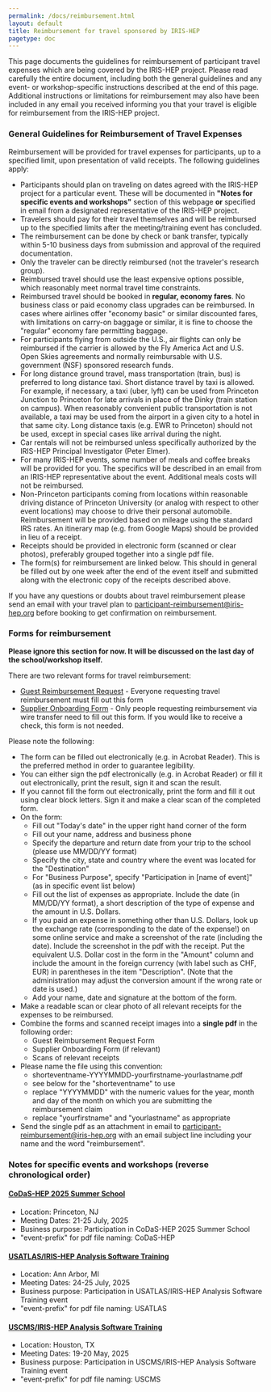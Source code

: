 ```yaml
---
permalink: /docs/reimbursement.html
layout: default
title: Reimbursement for travel sponsored by IRIS-HEP
pagetype: doc
---
```


  This page documents the guidelines for reimbursement of participant travel
expenses which are being covered by the IRIS-HEP project. Please read
carefully the entire document, including both the general guidelines and
any event- or workshop-specific instructions described at the end of this
page. Additional instructions or limitations for reimbursement may also have
been included in any email you received informing you that your travel is
eligible for reimbursement from the IRIS-HEP project.

### General Guidelines for Reimbursement of Travel Expenses

  Reimbursement will be provided for travel expenses for participants, up to a specified limit, upon presentation of valid receipts. The following guidelines apply:

  * Participants should plan on traveling on dates agreed with the IRIS-HEP project for a particular event. These will be documented in **"Notes for specific events and workshops"** section of this webpage **or** specified in email from a designated representative of the IRIS-HEP project.
  * Travelers should pay for their travel themselves and will be reimbursed up to the specified limits after the meeting/training event has concluded.
  * The reimbursement can be done by check or bank transfer, typically within 5-10 business days from submission and approval of the required documentation.
  * Only the traveler can be directly reimbursed (not the traveler's research group).
  * Reimbursed travel should use the least expensive options possible, which reasonably meet normal travel time constraints.
  * Reimbursed travel should be booked in **regular, economy fares**. No business class or paid economy class upgrades can be reimbursed. In cases where airlines offer "economy basic" or similar discounted fares, with limitations on carry-on baggage or similar, it is fine to choose the "regular" economy fare permitting baggage.
  * For participants flying from outside the U.S., air flights can only be reimbursed if the carrier is allowed by the Fly America Act and U.S. Open Skies agreements and normally reimbursable with U.S. government (NSF) sponsored research funds.
  * For long distance ground travel, mass transportation (train, bus) is preferred to long distance taxi. Short distance travel by taxi is allowed. For example, if necessary, a taxi (uber, lyft) can be used from Princeton Junction to Princeton for late arrivals in place of the Dinky (train station on campus). When reasonably convenient public transportation is not available, a taxi may be used from the airport in a given city to a hotel in that same city. Long distance taxis (e.g. EWR to Princeton) should not be used, except in special cases like arrival during the night.
  * Car rentals will not be reimbursed unless specifically authorized by the IRIS-HEP Principal Investigator (Peter Elmer).
  * For many IRIS-HEP events, some number of meals and coffee breaks will be provided for you. The specifics will be described in an email from an IRIS-HEP representative about the event. Additional meals costs will not be reimbursed.
  * Non-Princeton participants coming from locations within reasonable driving distance of Princeton University (or analog with respect to other event locations) may choose to drive their personal automobile. Reimbursement will be provided based on mileage using the standard IRS rates. An itinerary map (e.g. from Google Maps) should be provided in lieu of a receipt.
  * Receipts should be provided in electronic form (scanned or clear photos), preferably grouped together into a single pdf file.
  * The form(s) for reimbursement are linked below. This should in general be filled out by one week after the end of the event itself and submitted along with the electronic copy of the receipts described above.

  If you have any questions or doubts about travel reimbursement please send an email with your travel plan to [participant-reimbursement@iris-hep.org](mailto:participant-reimbursement@iris-hep.org) before booking to get confirmation on reimbursement.

### Forms for reimbursement

  **Please ignore this section for now. It will be discussed on the last day of the school/workshop itself.**

There are two relevant forms for travel reimbursement:

  * [Guest Reimbursement Request](https://finance.princeton.edu/forms/guest-reimbursement-request) - Everyone requesting travel reimbursement must fill out this form
  * [Supplier Onboarding Form](https://finance.princeton.edu/forms/supplierpayee-management) - Only people requesting reimbursement via wire transfer need to fill out this form. If you would like to receive a check, this form is not needed.

Please note the following:

  * The form can be filled out electronically (e.g. in Acrobat Reader). This is the preferred method in order to guarantee legibility.
  * You can either sign the pdf electronically (e.g. in Acrobat Reader) or fill it out electronically, print the result, sign it and scan the result.
  * If you cannot fill the form out electronically, print the form and fill it out using clear block letters. Sign it and make a clear scan of the completed form.
  * On the form:
    * Fill out "Today's date" in the upper right hand corner of the form
    * Fill out your name, address and business phone
    * Specify the departure and return date from your trip to the school (please use MM/DD/YY format)
    * Specify the city, state and country where the event was located for the "Destination"
    * For "Business Purpose", specify "Participation in [name of event]" (as in specific event list below)
    * Fill out the list of expenses as appropriate. Include the date (in MM/DD/YY format), a short description of the type of expense and the amount in U.S. Dollars.
    * If you paid an expense in something other than U.S. Dollars, look up the exchange rate (corresponding to the date of the expense!) on some online service and make a screenshot of the rate (including the date). Include the screenshot in the pdf with the receipt. Put the equivalent U.S. Dollar cost in the form in the "Amount" column and include the amount in the foreign currency (with label such as CHF, EUR) in parentheses in the item "Description". (Note that the administration may adjust the conversion amount if the wrong rate or date is used.)
    * Add your name, date and signature at the bottom of the form.
  * Make a readable scan or clear photo of all relevant receipts for the expenses to be reimbursed.
  * Combine the forms and scanned receipt images into a **single pdf** in the following order:
    * Guest Reimbursement Request Form
    * Supplier Onboarding Form (if relevant)
    * Scans of relevant receipts
  * Please name the file using this convention:
    * shorteventname-YYYYMMDD-yourfirstname-yourlastname.pdf
    * see below for the "shorteventname" to use
    * replace "YYYYMMDD" with the numeric values for the year, month and day of the month on which you are submitting the reimbursement claim
    * replace "yourfirstname" and "yourlastname" as appropriate
  * Send the single pdf as an attachment in email to [participant-reimbursement@iris-hep.org](mailto:participant-reimbursement@iris-hep.org) with an email subject line including your name and the word "reimbursement".


### Notes for specific events and workshops (reverse chronological order)

#### [CoDaS-HEP 2025 Summer School](https://codas-hep.org)
  * Location: Princeton, NJ
  * Meeting Dates: 21-25 July, 2025
  * Business purpose: Participation in CoDaS-HEP 2025 Summer School
  * "event-prefix" for pdf file naming: CoDaS-HEP

#### [USATLAS/IRIS-HEP Analysis Software Training](https://indico.cern.ch/event/1496325/)
  * Location: Ann Arbor, MI
  * Meeting Dates: 24-25 July, 2025
  * Business purpose: Participation in USATLAS/IRIS-HEP Analysis Software Training event
  * "event-prefix" for pdf file naming: USATLAS

#### [USCMS/IRIS-HEP Analysis Software Training](https://indico.cern.ch/event/1509580/)
  * Location: Houston, TX
  * Meeting Dates: 19-20 May, 2025
  * Business purpose: Participation in USCMS/IRIS-HEP Analysis Software Training event
  * "event-prefix" for pdf file naming: USCMS

<!--
#### [MODE Differentiable Programming Workshop 2024](https://indico.cern.ch/event/1380163/)
  * Location: Valencia, Spain
  * Meeting Dates: 23-25 September, 2024
  * Business purpose: Participation in MODE Differentiable Programming Workshop 2024
  * "event-prefix" for pdf file naming: MODE

#### [IRIS-HEP Institute Retreat 2024](https://indico.cern.ch/event/1374962/)
  * Location: Seattle, WA
  * Meeting Dates: 4-6 September, 2024
  * Business purpose: Participation in IRIS-HEP Institute Retreat 2024
  * "event-prefix" for pdf file naming: IRIS-HEP-Retreat
-->









